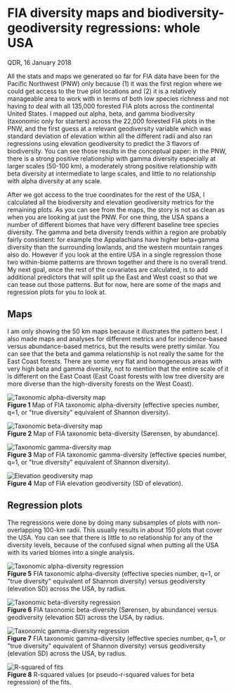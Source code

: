 # FIA diversity maps and biodiversity-geodiversity regressions: whole USA

QDR, 16 January 2018

All the stats and maps we generated so far for FIA data have been for the Pacific Northwest (PNW) only because (1) it was the first region where we could get access to the true plot locations and (2) it is a relatively manageable area to work with in terms of both low species richness and not having to deal with all 135,000 forested FIA plots across the continental United States. I mapped out alpha, beta, and gamma biodiversity (taxonomic only for starters) across the 22,000 forested FIA plots in the PNW, and the first guess at a relevant geodiversity variable which was standard deviation of elevation within all the different radii and also ran regressions using elevation geodiversity to predict the 3 flavors of biodiversity. You can see those results in the conceptual paper: in the PNW, there is a strong positive relationship with gamma diversity especially at larger scales (50-100 km), a moderately strong positive relationship with beta diversity at intermediate to large scales, and little to no relationship with alpha diversity at any scale.

After we got access to the true coordinates for the rest of the USA, I calculated all the biodiversity and elevation geodiversity metrics for the remaining plots. As you can see from the maps, the story is not as clean as when you are looking at just the PNW. For one thing, the USA spans a number of different biomes that have very different baseline tree species diversity. The gamma and beta diversity trends within a region are probably fairly consistent: for example the Appalachians have higher beta+gamma diversity than the surrounding lowlands, and the western mountain ranges also do. However if you look at the entire USA in a single regression those two within-biome patterns are thrown together and there is no overall trend. My next goal, once the rest of the covariates are calculated, is to add additional predictors that will split up the East and West coast so that we can tease out those patterns. But for now, here are some of the maps and regression plots for you to look at.

## Maps

I am only showing the 50 km maps because it illustrates the pattern best. I also made maps and analyses for different metrics and for incidence-based versus abundance-based metrics, but the results were pretty similar. You can see that the beta and gamma relationship is not really the same for the East Coast forests. There are some very flat and homogeneous areas with very high beta and gamma diversity, not to mention that the entire scale of it is different on the East Coast (East Coast forests with low tree diversity are more diverse than the high-diversity forests on the West Coast).

![Taxonomic alpha-diversity map](/Users/Q/google_drive/NASABiodiversityWG/Figures/fia_diversity_maps/fia_usa_alpha_shannon_50_km.png)  
**Figure 1** Map of FIA taxonomic alpha-diversity (effective species number, q=1, or "true diversity" equivalent of Shannon diversity).

![Taxonomic beta-diversity map](/Users/Q/google_drive/NASABiodiversityWG/Figures/fia_diversity_maps/fia_usa_beta_sorensen_50_km.png)  
**Figure 2** Map of FIA taxonomic beta-diversity (S&oslash;rensen, by abundance).

![Taxonomic gamma-diversity map](/Users/Q/google_drive/NASABiodiversityWG/Figures/fia_diversity_maps/fia_usa_gamma_shannon_50_km.png)  
**Figure 3** Map of FIA taxonomic gamma-diversity (effective species number, q=1, or "true diversity" equivalent of Shannon diversity).

![Elevation geodiversity map](/Users/Q/google_drive/NASABiodiversityWG/Figures/fia_diversity_maps/fia_usa_stdev_elev_50_km.png)  
**Figure 4** Map of FIA elevation geodiversity (SD of elevation).

## Regression plots

The regressions were done by doing many subsamples of plots with non-overlapping 100-km radii. This usually results in about 150 plots that cover the USA. You can see that there is little to no relationship for any of the diversity levels, because of the confused signal when putting all the USA with its varied biomes into a single analysis. 

![Taxonomic alpha-diversity regression](/Users/Q/google_drive/NASABiodiversityWG/Figures/fia_exploratory_plots/USA/fia_alpha_regressions.png)  
**Figure 5** FIA taxonomic alpha-diversity (effective species number, q=1, or "true diversity" equivalent of Shannon diversity) versus geodiversity (elevation SD) across the USA, by radius.

![Taxonomic beta-diversity regression](/Users/Q/google_drive/NASABiodiversityWG/Figures/fia_exploratory_plots/USA/fia_beta_regressions.png)  
**Figure 6** FIA taxonomic beta-diversity (S&oslash;rensen, by abundance) versus geodiversity (elevation SD) across the USA, by radius.

![Taxonomic gamma-diversity regression](/Users/Q/google_drive/NASABiodiversityWG/Figures/fia_exploratory_plots/USA/fia_gamma_regressions.png)  
**Figure 7** FIA taxonomic gamma-diversity (effective species number, q=1, or "true diversity" equivalent of Shannon diversity) versus geodiversity (elevation SD) across the USA, by radius.
 
![R-squared of fits](/Users/Q/google_drive/NASABiodiversityWG/Figures/fia_exploratory_plots/USA/fia_lm_rsquared.png)  
**Figure 8** R-squared values (or pseudo-r-squared values for beta regression) of the fits.
